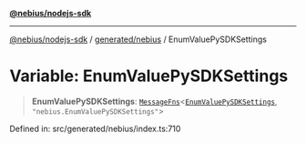 [**@nebius/nodejs-sdk**](../../../README.md)

***

[@nebius/nodejs-sdk](../../../README.md) / [generated/nebius](../README.md) / EnumValuePySDKSettings

# Variable: EnumValuePySDKSettings

> **EnumValuePySDKSettings**: [`MessageFns`](../../../runtime/protos/core/interfaces/MessageFns.md)\<[`EnumValuePySDKSettings`](../interfaces/EnumValuePySDKSettings.md), `"nebius.EnumValuePySDKSettings"`\>

Defined in: src/generated/nebius/index.ts:710
